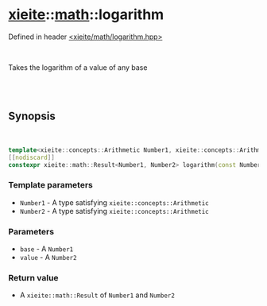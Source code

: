 # [xieite](../xieite.md)::[math](../math.md)::logarithm
Defined in header [<xieite/math/logarithm.hpp>](../../include/xieite/math/logarithm.hpp)

<br/>

Takes the logarithm of a value of any base

<br/><br/>

## Synopsis

<br/>

```cpp
template<xieite::concepts::Arithmetic Number1, xieite::concepts::Arithmetic Number2>
[[nodiscard]]
constexpr xieite::math::Result<Number1, Number2> logarithm(const Number1 base, const Number2 value) noexcept;
```
### Template parameters
- `Number1` - A type satisfying `xieite::concepts::Arithmetic`
- `Number2` - A type satisfying `xieite::concepts::Arithmetic`
### Parameters
- `base` - A `Number1`
- `value` - A `Number2`
### Return value
- A `xieite::math::Result` of `Number1` and `Number2`
